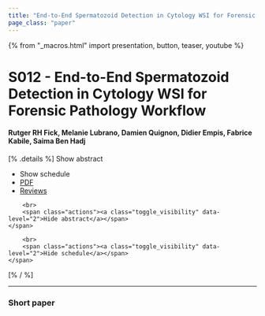 ```yaml
---
title: "End-to-End Spermatozoid Detection in Cytology WSI for Forensic Pathology Workflow"
page_class: "paper"
---
```


{% from "_macros.html" import presentation, button, teaser, youtube %}

# S012 - End-to-End Spermatozoid Detection in Cytology WSI for Forensic Pathology Workflow

#### Rutger RH Fick, Melanie Lubrano, Damien Quignon, Didier Empis, Fabrice Kabile, Saima Ben Hadj

[% .details %]
<a class="toggle_visibility" data-selector=".abstract" data-level="3">Show abstract</a>
- <a class="toggle_visibility" data-selector=".schedule" data-level="3">Show schedule</a>
- <a href="https://openreview.net/pdf?id=">PDF</a>
- <a href="https://openreview.net/forum?id=">Reviews</a>

<p>
    <span class="abstract">
        
        <br>
        <span class="actions"><a class="toggle_visibility" data-level="2">Hide abstract</a></span>
    </span>
</p>

<p>
    <span class="schedule">
        
        <br>
        <span class="actions"><a class="toggle_visibility" data-level="2">Hide schedule</a></span>
    </span>
</p>
[% / %]

---


### Short paper
